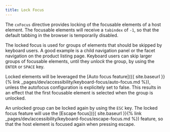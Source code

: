 ```yaml
---
title: Lock Focus
---
```


The `cxFocus` directive provides locking of the focusable elements of a host element. The focusable elements will receive a `tabindex` of `-1`, so that the default tabbing in the browser is temporarily disabled.

The locked focus is used for groups of elements that should be skipped by keyboard users. A good example is a child navigation panel or the facet navigation on the product listing page. Keyboard users can skip larger groups of focusable elements, until they _unlock_ the group, by using the `ENTER` or `SPACE` key. 

Locked elements will be leveraged the [Auto focus feature]({{ site.baseurl }}{% link _pages/dev/accessibility/keyboard-focus/auto-focus.md %}), unless the autofocus configuration is explicitely set to false. This results in an effect that the first focusable element is selected when the group is unlocked. 

An unlocked group can be locked again by using the `ESC` key. The locked focus feature will use the [Escape focus]({{ site.baseurl }}{% link _pages/dev/accessibility/keyboard-focus/escape-focus.md %}) feature, so that the host element is focused again when pressing escape. 

